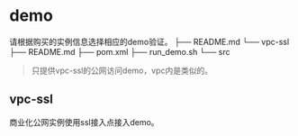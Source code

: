 # demo
请根据购买的实例信息选择相应的demo验证。
├── README.md
└── vpc-ssl
    ├── README.md
    ├── pom.xml
    ├── run_demo.sh
    └── src

> 只提供vpc-ssl的公网访问demo，vpc内是类似的。

## vpc-ssl
商业化公网实例使用ssl接入点接入demo。

